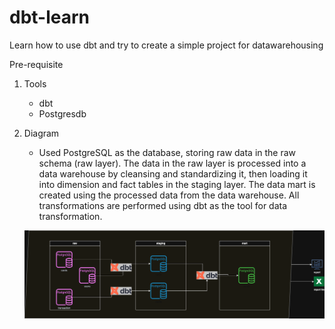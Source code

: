 # dbt-learn
Learn how to use dbt and try to create a simple project for datawarehousing

Pre-requisite 
1. Tools 
    * dbt
    * Postgresdb
2. Diagram
    * Used PostgreSQL as the database, storing raw data in the raw schema (raw layer). The data in the raw layer is processed into a data warehouse by cleansing and standardizing it, then loading it into dimension and fact tables in the staging layer. The data mart is created using the processed data from the data warehouse. All transformations are performed using dbt as the tool for data transformation.
    
    ![alt text](image.png)
